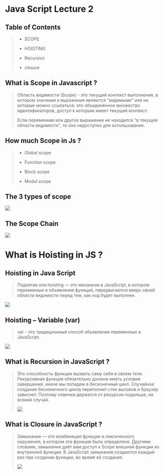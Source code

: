 # Java Script Lecture 2

## Table of Contents

> - SCOPE
>
> - HOISTING
>
> - Recursion
>
> - closure

## What is Scope in Javascript ?

> Область видимости (Scope) - это текущий контекст выполнения, в котором значения и выражения являются "видимыми" или на которые можно ссылаться; это объединённое множество идентификаторов, доступ к которым имеет текущий контекст.
>
> Если переменная или другое выражение не находится "в текущей области видимости", то оно недоступно для использования.

## How much Scope in Js ?

> - Global scope
>
> - Function scope
>
> - Block scope
>
> - Modul scope

## The 3 types of scope

![](https://avatars.mds.yandex.net/i?id=7e7532691b054eb5b4d9132e97d3931f8a519fc6-8497636-images-thumbs&n=13)

## The Scope Chain

![](https://miro.medium.com/v2/resize:fit:828/format:webp/1*gHKe3Ru0MjUiBNVnEkRVTA.png)

# What is Hoisting in JS ?

## Hoisting in Java Script

> Поднятие или hoisting — это механизм в JavaScript, в котором переменные и объявления функций, передвигаются вверх своей области видимости перед тем, как код будет выполнен.

![](https://avatars.mds.yandex.net/i?id=7b801abc59da3c3a733f1f70bc7548d132804cd3-7097242-images-thumbs&n=13)

## Hoisting – Variable (var)

> var - это традиционный способ объявления переменных в JavaScript.

![](https://miro.medium.com/max/726/1*pUqWuCzYCP79tOm4gGzXIw.png)

## What is Recursion in JavaScript ?

> Это способность функции вызвать саму себя в своем теле. Рекурсивная функция обязательно должна иметь условие завершения, иначе мы попадем в бесконечный цикл. Случайное создание бесконечного цикла переполнит стек вызовов и браузер зависнет. Поэтому новички держатся от рекурсии подальше, на всякий случай.
>
> ![](https://avatars.mds.yandex.net/i?id=07f4b67bbe577ada17fb62aafa3a8c6269073790-5232511-images-thumbs&n=13)

## What is Closure in JavaScript ?

> Замыкание — это комбинация функции и лексического окружения, в котором эта функция была определена. Другими словами, замыкание даёт вам доступ к Scope внешней функции из внутренней функции. В JavaScript замыкания создаются каждый раз при создании функции, во время её создания.
>
> ![](https://avatars.mds.yandex.net/i?id=9b582893f8f4e2bf78103c46e623c90c651e2793-4576872-images-thumbs&n=13)
